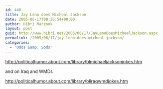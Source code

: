 ```yaml
---
id: 440
title: Jay Leno does Micheal Jackson
date: 2005-06-17T08:26:54+00:00
author: Hibri Marzook
layout: post
guid: http://www.hibri.net/2005/06/17/JayLenoDoesMichealJackson.aspx
permalink: /2005/06/17/jay-leno-does-micheal-jackson/
categories:
  - 'Odds &amp; Sods'
---
```

<http://politicalhumor.about.com/library/blmichaeljacksonjokes.htm>

and on Iraq and WMDs

<http://politicalhumor.about.com/library/bliraqwmdjokes.htm>